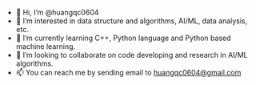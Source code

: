 - 👋 Hi, I’m @huangqc0604
- 👀 I’m interested in data structure and algorithms, AI/ML, data analysis, etc.
- 🌱 I’m currently learning C++, Python language and Python based machine learning.
- 💞️ I’m looking to collaborate on code developing and research in AI/ML algorithms. 
- 📫 You can reach me by sending email to huangqc0604@gmail.com

<!---
huangqc0604/huangqc0604 is a ✨ special ✨ repository because its `README.md` (this file) appears on your GitHub profile.
You can click the Preview link to take a look at your changes.
--->
